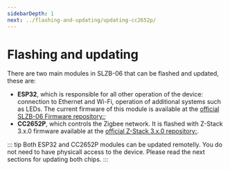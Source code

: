 ```yaml
---
sidebarDepth: 1
next: ../flashing-and-updating/updating-cc2652p/
---
```


# Flashing and updating

There are two main modules in SLZB-06 that can be flashed and updated, these are:
- **ESP32**, which is responsible for all other operation of the device: connection to Ethernet and Wi-Fi, operation of additional systems such as LEDs. The current firmware of this module is available at the [official SLZB-06 Firmware repository:](https://github.com/smlight-dev/slzb-06-firmware/);
- **CC2652P**, which controls the Zigbee network. It is flashed with Z-Stack 3.x.0 firmware available at the [official Z-Stack 3.x.0 repository:](https://github.com/Koenkk/Z-Stack-firmware/tree/master/coordinator/Z-Stack_3.x.0/bin). 


::: tip
Both ESP32 and CC2652P modules can be updated remotelly. You do not need to have physicall access to the device. Please read the next sections for updating both chips.
:::
